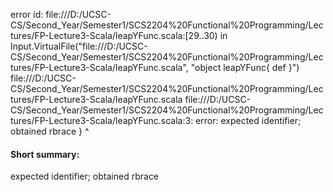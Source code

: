 error id: file:///D:/UCSC-CS/Second_Year/Semester1/SCS2204%20Functional%20Programming/Lectures/FP-Lecture3-Scala/leapYFunc.scala:[29..30) in Input.VirtualFile("file:///D:/UCSC-CS/Second_Year/Semester1/SCS2204%20Functional%20Programming/Lectures/FP-Lecture3-Scala/leapYFunc.scala", "object leapYFunc{
    def 
}")
file:///D:/UCSC-CS/Second_Year/Semester1/SCS2204%20Functional%20Programming/Lectures/FP-Lecture3-Scala/leapYFunc.scala
file:///D:/UCSC-CS/Second_Year/Semester1/SCS2204%20Functional%20Programming/Lectures/FP-Lecture3-Scala/leapYFunc.scala:3: error: expected identifier; obtained rbrace
}
^
#### Short summary: 

expected identifier; obtained rbrace